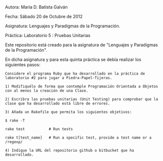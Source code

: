 
  Autora:	María D. Batista Galván

  Fecha:	Sábado 20 de Octubre de 2012

  Asignatura:	Lenguajes y Paradigmas de la Programación.

  Práctica:	Laboratorio 5 : Pruebas Unitarias



  Este repositorio está creado para la asignatura de "Lenguajes y Paradigmas de la Programación".

  En dicha asignatura y para esta quinta práctica se debía realizar los siguientes pasos:

    Considere el programa Ruby que ha desarrollado en la práctica de laboratorio #2 para jugar a Piedra-Papel-Tijeras.

    1) Modifiquélo de forma que contemple Programación Orientada a Objetos con al menos la creación de una Clase.

    2) Escribra las pruebas unitarias (Unit Testing) para comprobar que la clase que ha desarrollado está libre de errores.

    3) Añada un Rakefile que permita los siguientes objetivos:

	$ rake -T

	rake test           # Run tests

	rake t[test_name]   # Run a specific test, provide a test name or a /regexp/

    4) Indique la URL del repositorio github o bitbucket que ha desarrollado.



